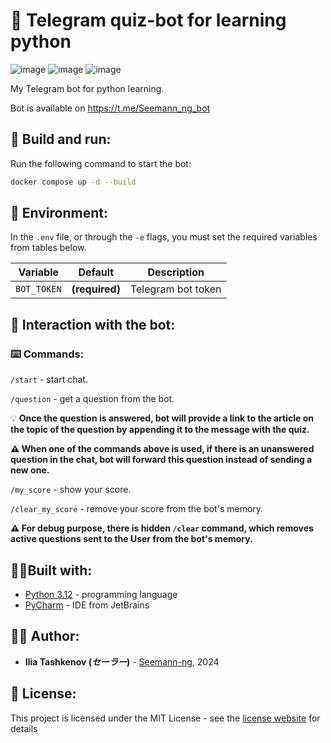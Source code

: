 # 🤖 Telegram quiz-bot for learning python

![image](https://img.shields.io/badge/Python-FFD43B?style=for-the-badge&logo=python&logoColor=blue)
![image](https://img.shields.io/badge/Telegram-2CA5E0?style=for-the-badge&logo=telegram&logoColor=white)
![image](https://img.shields.io/badge/Docker-2CA5E0?style=for-the-badge&logo=docker&logoColor=white)

My Telegram bot for python learning.

Bot is available on https://t.me/Seemann_ng_bot

## 💾 Build and run:

Run the following command to start the bot:

```bash
docker compose up -d --build
```

## 🔐 Environment:

In the `.env` file, or through the `-e` flags, you must set the required variables from
tables below.

| Variable    | Default        | Description        |
|-------------|----------------|--------------------|
| `BOT_TOKEN` | **(required)** | Telegram bot token |

## 📠 Interaction with the bot:

### ⌨️ Commands:

`/start` - start chat.
 
`/question` - get a question from the bot.
 
💡 __Once the question is answered, bot will provide a link to the article on the topic of the question by appending it to the message with the quiz.__
 
__⚠️ When one of the commands above is used, if there is an unanswered question in the chat, bot will forward this question instead of sending a new one.__

`/my_score` - show your score.
 
`/clear_my_score` - remove your score from the bot's memory.

__⚠️ For debug purpose, there is hidden `/clear` command,️ which removes active questions sent to the User 
from the bot's memory.__

## 👨‍🔧Built with:

* [Python 3.12](https://www.python.org/) - programming language
* [PyCharm](https://www.jetbrains.com/pycharm/) - IDE from JetBrains

## 👨‍💻 Author:

* **Ilia Tashkenov (_セーラー_)** - [Seemann-ng](https://github.com/Seemann-ng), 2024

## 📝 License:

This project is licensed under the MIT License - see the [license website](https://opensource.org/licenses/MIT) for details
